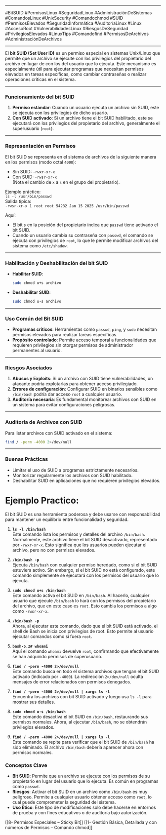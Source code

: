 
---

#BitSUID #PermisosLinux #SeguridadLinux #AdministraciónDeSistemas #ComandosLinux #UnixSecurity #Comandochmod #SUID #PermisosElevados #SeguridadInformática #AuditoríaLinux #Linux #AccesoRoot #VulnerabilidadesLinux #RiesgosDeSeguridad #PrivilegiosElevados #LinuxTips #Comandofind #PermisosDeArchivos #AdministraciónDeArchivos

---
El **bit SUID (Set User ID)** es un permiso especial en sistemas Unix/Linux que permite que un archivo se ejecute con los privilegios del propietario del archivo en lugar de con los del usuario que lo ejecuta. Este mecanismo es especialmente útil para ejecutar programas que necesitan permisos elevados en tareas específicas, como cambiar contraseñas o realizar operaciones críticas en el sistema.

---

### **Funcionamiento del bit SUID**

1. **Permiso estándar**: Cuando un usuario ejecuta un archivo sin SUID, este se ejecuta con los privilegios de dicho usuario.
2. **Con SUID activado**: Si un archivo tiene el bit SUID habilitado, este se ejecutará con los privilegios del propietario del archivo, generalmente el superusuario (`root`).

---

### **Representación en Permisos**

El bit SUID se representa en el sistema de archivos de la siguiente manera en los permisos (modo octal `4000`):

- Sin SUID: `-rwxr-xr-x`
- Con SUID: `-rwsr-xr-x`  
    (Nota el cambio de `x` a `s` en el grupo del propietario).

Ejemplo práctico:  
`ls -l /usr/bin/passwd`  
Salida típica:  
`-rwsr-xr-x 1 root root 54232 Jan 15 2025 /usr/bin/passwd`

Aquí:

- El bit `s` en la posición del propietario indica que `passwd` tiene activado el bit SUID.
- Cuando un usuario cambia su contraseña con `passwd`, el comando se ejecuta con privilegios de `root`, lo que le permite modificar archivos del sistema como `/etc/shadow`.

---

### **Habilitación y Deshabilitación del bit SUID**

- **Habilitar SUID**:
    
    ```bash
    sudo chmod u+s archivo
    ```
    
- **Deshabilitar SUID**:
    
    ```bash
    sudo chmod u-s archivo
    ```
    

---

### **Uso Común del Bit SUID**

- **Programas críticos**: Herramientas como `passwd`, `ping`, y `sudo` necesitan permisos elevados para realizar tareas específicas.
- **Propósito controlado**: Permite acceso temporal a funcionalidades que requieren privilegios sin otorgar permisos de administrador permanentes al usuario.

---

### **Riesgos Asociados**

1. **Abusos y Exploits**: Si un archivo con SUID tiene vulnerabilidades, un atacante podría explotarlas para obtener acceso privilegiado.
2. **Errores de configuración**: Configurar SUID en binarios sensibles como `/bin/bash` podría dar acceso `root` a cualquier usuario.
3. **Auditoría necesaria**: Es fundamental monitorear archivos con SUID en un sistema para evitar configuraciones peligrosas.

---

### **Auditoría de Archivos con SUID**

Para listar archivos con SUID activado en el sistema:

```bash
find / -perm -4000 2>/dev/null
```

---

### **Buenas Prácticas**

- Limitar el uso de SUID a programas estrictamente necesarios.
- Monitorizar regularmente los archivos con SUID habilitado.
- Deshabilitar SUID en aplicaciones que no requieren privilegios elevados.

# Ejemplo Practico:

El bit SUID es una herramienta poderosa y debe usarse con responsabilidad para mantener un equilibrio entre funcionalidad y seguridad.

1. **`ls -l /bin/bash`**  
    Este comando lista los permisos y detalles del archivo `/bin/bash`. Normalmente, este archivo tiene el bit SUID desactivado, representado por `-rwxr-xr-x`. Esto significa que los usuarios pueden ejecutar el archivo, pero no con permisos elevados.
    
2. **`/bin/bash -p`**  
    Ejecuta `/bin/bash` con cualquier permiso heredado, como si el bit SUID estuviera activo. Sin embargo, si el bit SUID no está configurado, este comando simplemente se ejecutará con los permisos del usuario que lo ejecuta.
    
3. **`sudo chmod u+s /bin/bash`**  
    Este comando activa el bit SUID en `/bin/bash`. Al hacerlo, cualquier usuario que ejecute `/bin/bash` lo hará con los permisos del propietario del archivo, que en este caso es `root`. Esto cambia los permisos a algo como `-rwsr-xr-x`.
    
4. **`/bin/bash -p`**  
    Ahora, al ejecutar este comando, dado que el bit SUID está activado, el shell de Bash se inicia con privilegios de root. Esto permite al usuario ejecutar comandos como si fuera `root`.
    
5. **`bash-5.2# whoami`**  
    Aquí el comando `whoami` devuelve `root`, confirmando que efectivamente se han adquirido permisos de superusuario.
    
6. **`find / -perm -4000 2>/dev/null`**  
    Este comando busca en todo el sistema archivos que tengan el bit SUID activado (indicado por `-4000`). La redirección `2>/dev/null` oculta mensajes de error relacionados con permisos denegados.
    
7. **`find / -perm -4000 2>/dev/null | xargs ls -l`**  
    Encuentra los archivos con bit SUID activado y luego usa `ls -l` para mostrar sus detalles.
    
8. **`sudo chmod u-s /bin/bash`**  
    Este comando desactiva el bit SUID en `/bin/bash`, restaurando sus permisos normales. Ahora, al ejecutar `/bin/bash`, no se obtendrán privilegios elevados.
    
9. **`find / -perm -4000 2>/dev/null | xargs ls -l`**  
    Este comando se repite para verificar que el bit SUID de `/bin/bash` ha sido eliminado. El archivo `/bin/bash` debería aparecer ahora con permisos normales.
    

### **Conceptos Clave**

- **Bit SUID**: Permite que un archivo se ejecute con los permisos de su propietario en lugar del usuario que lo ejecuta. Es común en programas como `passwd`.
- **Riesgos**: Activar el bit SUID en un archivo como `/bin/bash` es muy peligroso. Permite a cualquier usuario obtener acceso como `root`, lo cual puede comprometer la seguridad del sistema.
- **Uso Ético**: Este tipo de modificaciones solo debe hacerse en entornos de prueba y con fines educativos o de auditoría bajo autorización.




[[8- Permisos Especiales – Sticky Bit]]
[[1- Gestión Básica, Detallada y con números de Permisos – Comando chmod]]
